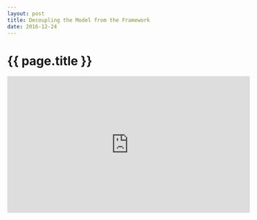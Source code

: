 ```yaml
---
layout: post
title: Decoupling the Model from the Framework
date: 2016-12-24
---
```

# {{ page.title }}
<iframe width="560" height="315" src="https://www.youtube.com/embed/QaIGN_cTcc8" frameborder="0" allowfullscreen></iframe>